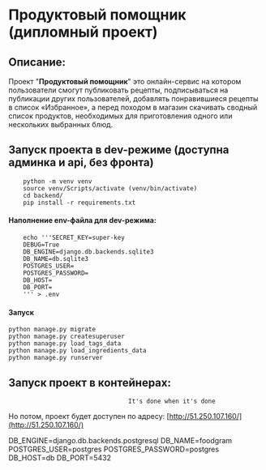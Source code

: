 # Продуктовый помощник (дипломный проект)


## Описание:
 Проект "**Продуктовый помощник**" это онлайн-сервис на котором пользователи смогут публиковать рецепты, подписываться на публикации других пользователей, добавлять понравившиеся рецепты в список «Избранное», а перед походом в магазин скачивать сводный список продуктов, необходимых для приготовления одного или нескольких выбранных блюд.


## Запуск проекта в dev-режиме (доступна админка и api, без фронта)
```
    python -m venv venv
    source venv/Scripts/activate (venv/bin/activate)
    cd backend/
    pip install -r requirements.txt
```
#### Наполнение env-файла для dev-режима:

```
    echo '''SECRET_KEY=super-key
    DEBUG=True
    DB_ENGINE=django.db.backends.sqlite3
    DB_NAME=db.sqlite3
    POSTGRES_USER=
    POSTGRES_PASSWORD=
    DB_HOST=
    DB_PORT=
    ''' > .env
```

#### Запуск

```
python manage.py migrate
python manage.py createsuperuser
python manage.py load_tags_data
python manage.py load_ingredients_data
python manage.py runserver
```

## Запуск проект в контейнерах:
                      

                                     It's done when it's done

Но потом, проект будет доступен по адресу: [http://51.250.107.160/](http://51.250.107.160/)

DB_ENGINE=django.db.backends.postgresql
DB_NAME=foodgram
POSTGRES_USER=postgres
POSTGRES_PASSWORD=postgres
DB_HOST=db
DB_PORT=5432